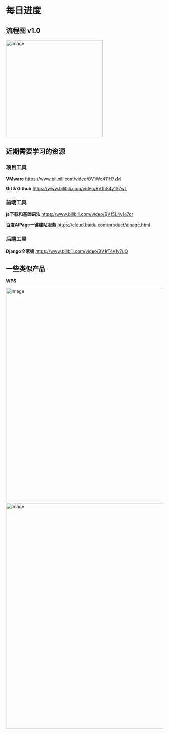 # 每日进度

## 流程图 v1.0

<img width="309" alt="image" src="https://github.com/Huafucius/Chick_Plan/assets/146501764/06d4a2d7-2663-44a6-8f3e-2a03d0a3b3f6">

## 近期需要学习的资源

### 项目工具

**VMware** https://www.bilibili.com/video/BV1We411H7zM

**Git & Github** https://www.bilibili.com/video/BV1hS4y1S7wL

### 前端工具

**js下载和基础语法** https://www.bilibili.com/video/BV15L4y1a7or

**百度AIPage一键建站服务** https://cloud.baidu.com/product/aipage.html

### 后端工具

**Django全家桶** https://www.bilibili.com/video/BV1rT4y1v7uQ

## 一些类似产品

**WPS**

<img width="684" alt="image" src="https://github.com/Huafucius/Chick_Plan/assets/146501764/3b8a8688-feef-48d9-a0bf-ba8ea9ee9e83">

<img width="718" alt="image" src="https://github.com/Huafucius/Chick_Plan/assets/146501764/dc5ee63b-7a11-40bc-bab6-b3cdcf38ca50">

